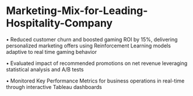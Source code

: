 # Marketing-Mix-for-Leading-Hospitality-Company



•	Reduced customer churn and boosted gaming ROI by 15%, delivering personalized marketing offers using Reinforcement Learning models adaptive to real time gaming behavior

•	Evaluated impact of recommended promotions on net revenue leveraging statistical analysis and A/B tests

•	Monitored Key Performance Metrics for business operations in real-time through interactive Tableau dashboards
